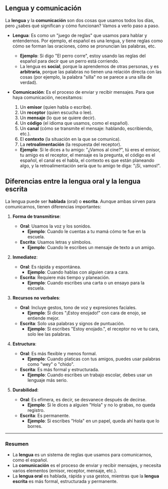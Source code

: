 ## <span id="lengua">Lengua y comunicación</span>
La **lengua** y la **comunicación** son dos cosas que usamos todos los días, pero ¿sabes qué significan y cómo funcionan? Vamos a verlo paso a paso.

- **Lengua**: Es como un "juego de reglas" que usamos para hablar y entendernos. Por ejemplo, el español es una lengua, y tiene reglas como cómo se forman las oraciones, cómo se pronuncian las palabras, etc.  
  - **Ejemplo**: Si digo "El perro corre", estoy usando las reglas del español para decir que un perro está corriendo.  
  - La lengua es **social**, porque la aprendemos de otras personas, y es **arbitraria**, porque las palabras no tienen una relación directa con las cosas (por ejemplo, la palabra "silla" no se parece a una silla de verdad).

- **Comunicación**: Es el proceso de enviar y recibir mensajes. Para que haya comunicación, necesitamos:  
  1. Un **emisor** (quien habla o escribe).  
  2. Un **receptor** (quien escucha o lee).  
  3. Un **mensaje** (lo que se quiere decir).  
  4. Un **código** (el idioma que usamos, como el español).  
  5. Un **canal** (cómo se transmite el mensaje: hablando, escribiendo, etc.).  
  6. El **contexto** (la situación en la que se comunica).  
  7. La **retroalimentación** (la respuesta del receptor).  

  - **Ejemplo**: Si le dices a tu amigo: "¿Vamos al cine?", tú eres el emisor, tu amigo es el receptor, el mensaje es la pregunta, el código es el español, el canal es el habla, el contexto es que están planeando algo, y la retroalimentación sería que tu amigo te diga: "¡Sí, vamos!".

## <span id="diferencias">Diferencias entre la lengua oral y la lengua escrita</span>
La lengua puede ser **hablada** (oral) o **escrita**. Aunque ambas sirven para comunicarnos, tienen diferencias importantes:

1. **Forma de transmitirse**:  
   - **Oral**: Usamos la voz y los sonidos.  
     - **Ejemplo**: Cuando le cuentas a tu mamá cómo te fue en la escuela.  
   - **Escrita**: Usamos letras y símbolos.  
     - **Ejemplo**: Cuando le escribes un mensaje de texto a un amigo.

2. **Inmediatez**:  
   - **Oral**: Es rápida y espontánea.  
     - **Ejemplo**: Cuando hablas con alguien cara a cara.  
   - **Escrita**: Requiere más tiempo y planeación.  
     - **Ejemplo**: Cuando escribes una carta o un ensayo para la escuela.

3. **Recursos no verbales**:  
   - **Oral**: Incluye gestos, tono de voz y expresiones faciales.  
     - **Ejemplo**: Si dices "¡Estoy enojado!" con cara de enojo, se entiende mejor.  
   - **Escrita**: Solo usa palabras y signos de puntuación.  
     - **Ejemplo**: Si escribes "Estoy enojado.", el receptor no ve tu cara, solo lee las palabras.

4. **Estructura**:  
   - **Oral**: Es más flexible y menos formal.  
     - **Ejemplo**: Cuando platicas con tus amigos, puedes usar palabras como "wey" o "chido".  
   - **Escrita**: Es más formal y estructurada.  
     - **Ejemplo**: Cuando escribes un trabajo escolar, debes usar un lenguaje más serio.

5. **Durabilidad**:  
   - **Oral**: Es efímera, es decir, se desvanece después de decirse.  
     - **Ejemplo**: Si le dices a alguien "Hola" y no lo grabas, no queda registro.  
   - **Escrita**: Es permanente.  
     - **Ejemplo**: Si escribes "Hola" en un papel, queda ahí hasta que lo borres.

---

### Resumen
- La **lengua** es un sistema de reglas que usamos para comunicarnos, como el español.  
- La **comunicación** es el proceso de enviar y recibir mensajes, y necesita varios elementos (emisor, receptor, mensaje, etc.).  
- La **lengua oral** es hablada, rápida y usa gestos, mientras que la **lengua escrita** es más formal, estructurada y permanente.
